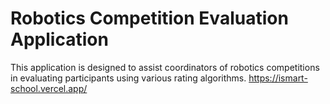 # Robotics Competition Evaluation Application


This application is designed to assist coordinators of robotics competitions in evaluating participants using various rating algorithms. 
https://ismart-school.vercel.app/
